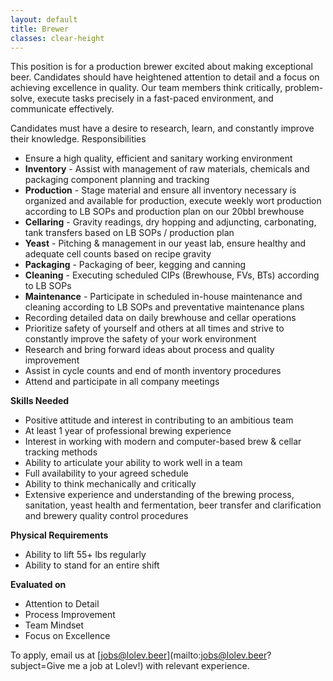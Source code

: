 ```yaml
---
layout: default
title: Brewer
classes: clear-height
---
```


This position is for a production brewer excited about making exceptional beer. Candidates should have heightened attention to detail and a focus on achieving excellence in quality. Our team members think critically, problem-solve, execute tasks precisely in a fast-paced environment, and communicate effectively.

Candidates must have a desire to research, learn, and constantly improve their knowledge.
Responsibilities

- Ensure a high quality, efficient and sanitary working environment
- **Inventory** - Assist with management of raw materials, chemicals and packaging component planning and tracking
- **Production** - Stage material and ensure all inventory necessary is organized and available for production, execute weekly wort production according to LB SOPs and production plan on our 20bbl brewhouse
- **Cellaring** - Gravity readings, dry hopping and adjuncting, carbonating, tank transfers based on LB SOPs / production plan
- **Yeast** - Pitching & management in our yeast lab, ensure healthy and adequate cell counts based on recipe gravity
- **Packaging** - Packaging of beer, kegging and canning
- **Cleaning** - Executing scheduled CIPs (Brewhouse, FVs, BTs) according to LB SOPs
- **Maintenance** - Participate in scheduled in-house maintenance and cleaning according to LB SOPs and preventative maintenance plans
- Recording detailed data on daily brewhouse and cellar operations
- Prioritize safety of yourself and others at all times and strive to constantly improve the safety of your work environment
- Research and bring forward ideas about process and quality improvement
- Assist in cycle counts and end of month inventory procedures
- Attend and participate in all company meetings

**Skills Needed**

- Positive attitude and interest in contributing to an ambitious team
- At least 1 year of professional brewing experience
- Interest in working with modern and computer-based brew & cellar tracking methods
- Ability to articulate your ability to work well in a team
- Full availability to your agreed schedule
- Ability to think mechanically and critically
- Extensive experience and understanding of the brewing process, sanitation, yeast health and fermentation, beer transfer and clarification and brewery quality control procedures

**Physical Requirements**

- Ability to lift 55+ lbs regularly
- Ability to stand for an entire shift

**Evaluated on**

- Attention to Detail
- Process Improvement
- Team Mindset
- Focus on Excellence

To apply, email us at [jobs@lolev.beer](mailto:jobs@lolev.beer?subject=Give me a job at Lolev!) with relevant experience.
